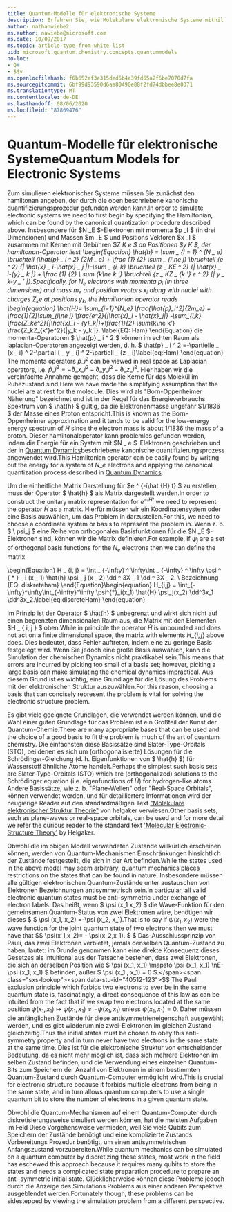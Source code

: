 ```yaml
---
title: Quantum-Modelle für elektronische Systeme
description: Erfahren Sie, wie Molekulare elektronische Systeme mithilfe von Quantum-Modellierung simuliert werden.
author: nathanwiebe2
ms.author: nawiebe@microsoft.com
ms.date: 10/09/2017
ms.topic: article-type-from-white-list
uid: microsoft.quantum.chemistry.concepts.quantummodels
no-loc:
- Q#
- $$v
ms.openlocfilehash: f6b652ef3e315ded5b4e39fd65a2f6be7070d7fa
ms.sourcegitcommit: 6bf99d93590d6aa80490e88f2fd74dbbee8e0371
ms.translationtype: MT
ms.contentlocale: de-DE
ms.lasthandoff: 08/06/2020
ms.locfileid: "87869476"
---
```

# <a name="quantum-models-for-electronic-systems"></a><span data-ttu-id="40512-103">Quantum-Modelle für elektronische Systeme</span><span class="sxs-lookup"><span data-stu-id="40512-103">Quantum Models for Electronic Systems</span></span>

<span data-ttu-id="40512-104">Zum simulieren elektronischer Systeme müssen Sie zunächst den hamiltonan angeben, der durch die oben beschriebene kanonische quantifizierungsprozedur gefunden werden kann.</span><span class="sxs-lookup"><span data-stu-id="40512-104">In order to simulate electronic systems we need to first begin by specifying the Hamiltonian, which can be found by the canonical quantization procedure described above.</span></span>
<span data-ttu-id="40512-105">Insbesondere für $N _E $-Elektronen mit momenta $p _I $ (in drei Dimensionen) und Massen $m _E $ und Positions Vektoren $x _I $ zusammen mit Kernen mit Gebühren $Z _K e $ an Positionen $y _K $, der hamiltonan-Operator liest \begin{Equation} \hat{h} = \sum \_ {i = 1} ^ {N \_ e} \bruchteil {\hat{p} \_ i ^ 2} {2M \_ e} + \frac {1} {2} \sum \_ {i\ne j} \bruchteil {e ^ 2} {| \hat{x} \_ i-\hat{x} \_ j |}-\sum \_ {i, k} \bruchteil {z \_ KE ^ 2} {| \hat{x} \_ i-{y} \_ k |} + \frac {1} {2} \ sum_ {k\ne k '} \bruchteil {z \_ KZ \_ {k '} e ^ 2} {| y \_ k-y \_ ' |}.</span><span class="sxs-lookup"><span data-stu-id="40512-105">Specifically, for $N_e$ electrons with momenta $p_i$ (in three dimensions) and mass $m_e$  and position vectors $x_i$ along with nuclei with charges $Z_k e$ at positions $y_k$, the Hamiltonian operator reads \begin{equation} \hat{H}= \sum\_{i=1}^{N\_e} \frac{\hat{p}\_i^2}{2m\_e} + \frac{1}{2}\sum\_{i\ne j} \frac{e^2}{|\hat{x}\_i - \hat{x}\_j|} -\sum\_{i,k} \frac{Z\_ke^2}{|\hat{x}\_i - {y}\_k|}+\frac{1}{2} \sum_{k\ne k'} \frac{Z\_kZ\_{k'}e^2}{|y\_k - y\_k'|}.</span></span> <span data-ttu-id="40512-106">\label{EQ: Ham} \end{Equation} die momenta-Operatoren $ \hat{p} \_ i ^ 2 $ können im echten Raum als laplacian-Operatoren angezeigt werden, d. h. $ \hat{p} \_ i ^ 2 =-\partielle \_ {x \_ i} ^ 2-\partial { \_ y \_ i} ^ 2-\partiell \_ {z \_ i}</span><span class="sxs-lookup"><span data-stu-id="40512-106">\label{eq:Ham} \end{equation} The momenta operators $\hat{p}\_i^2$ can be viewed in real space as Laplacian operators, i.e. $\hat{p}\_i^2 = -\partial\_{x\_i}^2 - \partial\_{y\_i}^2 - \partial\_{z\_i}^2$.</span></span>
<span data-ttu-id="40512-107">Hier haben wir die vereinfachte Annahme gemacht, dass die Kerne für das Molekül im Ruhezustand sind.</span><span class="sxs-lookup"><span data-stu-id="40512-107">Here we have made the simplifying assumption that the nuclei are at rest for the molecule.</span></span>
<span data-ttu-id="40512-108">Dies wird als "Born-Oppenheimer Näherung" bezeichnet und ist in der Regel für das Energieverbrauchs Spektrum von $ \hat{h} $ gültig, da die Elektronenmasse ungefähr $1/1836 $ der Masse eines Proton entspricht.</span><span class="sxs-lookup"><span data-stu-id="40512-108">This is known as the Born-Oppenheimer approximation and it tends to be valid for the low-energy energy spectrum of $\hat{H}$ since the electron mass is about $1/1836$ the mass of a proton.</span></span>
<span data-ttu-id="40512-109">Dieser hamiltonaloperator kann problemlos gefunden werden, indem die Energie für ein System mit $N \_ e $-Elektronen geschrieben und der in [Quantum Dynamics](xref:microsoft.quantum.chemistry.concepts.quantumdynamics)beschriebene kanonische quantifizierungsprozess angewendet wird.</span><span class="sxs-lookup"><span data-stu-id="40512-109">This Hamiltonian operator can be easily found by writing out the energy for a system of $N\_e$ electrons and applying the canonical quantization process described in [Quantum Dynamics](xref:microsoft.quantum.chemistry.concepts.quantumdynamics).</span></span>

<span data-ttu-id="40512-110">Um die einheitliche Matrix Darstellung für $e ^ {-i\hat {H} t} $ zu erstellen, muss der Operator $ \hat{h} $ als Matrix dargestellt werden.</span><span class="sxs-lookup"><span data-stu-id="40512-110">In order to construct the unitary matrix representation for $e^{-i\hat{H} t}$ we need to represent the operator $\hat{H}$ as a matrix.</span></span>
<span data-ttu-id="40512-111">Hierfür müssen wir ein Koordinatensystem oder eine Basis auswählen, um das Problem in darzustellen.</span><span class="sxs-lookup"><span data-stu-id="40512-111">For this, we need to choose a coordinate system or basis to represent the problem in.</span></span>
<span data-ttu-id="40512-112">Wenn z. b. $ \ psi_j $ eine Reihe von orthogonalen Basisfunktionen für die $N _E $-Elektronen sind, können wir die Matrix definieren.</span><span class="sxs-lookup"><span data-stu-id="40512-112">For example, if $\psi_j$ are a set of orthogonal basis functions for the $N_e$ electrons then we can define the matrix</span></span>

<span data-ttu-id="40512-113">\begin{Equation} H \_ {i, j} = \int \_ {-\infty} ^ \infty\int \_ {-\infty} ^ \infty \psi ^ { \* } \_ i (x \_ 1) \hat{h} \psi \_ j (x \_ 2) \dd ^ 3X \_ 1 \dd ^ 3X \_ 2. \ Bezeichnung {EQ: diskreteham} \end{Equation}</span><span class="sxs-lookup"><span data-stu-id="40512-113">\begin{equation} H\_{i,j} = \int\_{-\infty}^\infty\int\_{-\infty}^\infty \psi^{\*}\_i(x\_1) \hat{H} \psi\_j(x\_2) \dd^3x\_1 \dd^3x\_2.\label{eq:discreteHam} \end{equation}</span></span>

<span data-ttu-id="40512-114">Im Prinzip ist der Operator $ \hat{h} $ unbegrenzt und wirkt sich nicht auf einen begrenzten dimensionalen Raum aus, die Matrix mit den Elementen $H \_ \{ i, j \} $ oben.</span><span class="sxs-lookup"><span data-stu-id="40512-114">While in principle the operator $\hat{H}$ is unbounded and does not act on a finite dimensional space, the matrix with elements $H\_\{i,j\}$ above does.</span></span>
<span data-ttu-id="40512-115">Dies bedeutet, dass Fehler auftreten, indem eine zu geringe Basis festgelegt wird. Wenn Sie jedoch eine große Basis auswählen, kann die Simulation der chemischen Dynamics nicht praktikabel sein.</span><span class="sxs-lookup"><span data-stu-id="40512-115">This means that errors are incurred by picking too small of a basis set; however, picking a large basis can make simulating the chemical dynamics impractical.</span></span>
<span data-ttu-id="40512-116">Aus diesem Grund ist es wichtig, eine Grundlage für die Lösung des Problems mit der elektronischen Struktur auszuwählen.</span><span class="sxs-lookup"><span data-stu-id="40512-116">For this reason, choosing a basis that can concisely represent the problem is vital for solving the electronic structure problem.</span></span>

<span data-ttu-id="40512-117">Es gibt viele geeignete Grundlagen, die verwendet werden können, und die Wahl einer guten Grundlage für das Problem ist ein Großteil der Kunst der Quantum-Chemie.</span><span class="sxs-lookup"><span data-stu-id="40512-117">There are many appropriate bases that can be used and the choice of a good basis to fit the problem is much of the art of quantum chemistry.</span></span>
<span data-ttu-id="40512-118">Die einfachsten diese Basissätze sind Slater-Type-Orbitals (STO), bei denen es sich um (orthogonalisierte) Lösungen für die Schrödinger-Gleichung (d. h. Eigenfunktionen von $ \hat{h} $) für Wasserstoff ähnliche Atome handelt.</span><span class="sxs-lookup"><span data-stu-id="40512-118">Perhaps the simplest such basis sets are Slater-Type-Orbitals (STO) which are (orthogonalized) solutions to the Schrödinger equation (i.e. eigenfunctions of $\hat{H}$) for hydrogen-like atoms.</span></span>
<span data-ttu-id="40512-119">Andere Basissätze, wie z. b. "Plane-Wellen" oder "Real-Space Orbitals", können verwendet werden, und für detailliertere Informationen wird der neugierige Reader auf den standardmäßigen Text ["Molekulare elektronischer Struktur Theorie"](https://onlinelibrary.wiley.com/doi/book/10.1002/9781119019572) von helgaker verwiesen.</span><span class="sxs-lookup"><span data-stu-id="40512-119">Other basis sets, such as plane-waves or real-space orbitals, can be used and for more detail we refer the curious reader to the standard text ['Molecular Electronic-Structure Theory'](https://onlinelibrary.wiley.com/doi/book/10.1002/9781119019572) by Helgaker.</span></span>

<span data-ttu-id="40512-120">Obwohl die im obigen Modell verwendeten Zustände willkürlich erscheinen können, werden von Quantum-Mechanismen Einschränkungen hinsichtlich der Zustände festgestellt, die sich in der Art befinden.</span><span class="sxs-lookup"><span data-stu-id="40512-120">While the states used in the above model may seem arbitrary, quantum mechanics places restrictions on the states that can be found in nature.</span></span>
<span data-ttu-id="40512-121">Insbesondere müssen alle gültigen elektronischen Quantum-Zustände unter austauschen von Elektronen Bezeichnungen antisymmetrisch sein.</span><span class="sxs-lookup"><span data-stu-id="40512-121">In particular, all valid electronic quantum states must be anti-symmetric under exchange of electron labels.</span></span>
<span data-ttu-id="40512-122">Das heißt, wenn $ \psi (x_1 x_2) $ die Wave-Funktion für den gemeinsamen Quantum-Status von zwei Elektronen wäre, benötigen wir dieses $ $ \psi (x_1, x_2) =-\psi (x_2, x_1).</span><span class="sxs-lookup"><span data-stu-id="40512-122">That is to say if $\psi(x_1,x_2)$ were the wave function for the joint quantum state of two electrons then we must have that $$ \psi(x_1,x_2)= - \psi(x_2,x_1).</span></span>
<span data-ttu-id="40512-123">$ $ Das-Ausschlussprinzip von Pauli, das zwei Elektronen verbietet, jemals denselben Quantum-Zustand zu haben, lautet: im Grunde genommen kann eine direkte Konsequenz dieses Gesetzes als intuitional aus der Tatsache bestehen, dass zwei Elektronen, die sich an derselben Position wie $ \psi (x_1, x_1) \mapsto \psi (x_1, x_1) \nE-\psi (x_1, x_1) $ befinden, außer $ \psi (x_1 , x_1) = 0 $.</span><span class="sxs-lookup"><span data-stu-id="40512-123">$$ The Pauli exclusion principle which forbids two electrons to ever be in the same quantum state is, fascinatingly, a direct consequence of this law as can be intuited from the fact that if we swap two electrons located at the same position $\psi(x_1,x_1)\mapsto \psi(x_1,x_1) \ne -\psi(x_1,x_1)$ unless $\psi(x_1,x_1)=0$.</span></span>
<span data-ttu-id="40512-124">Daher müssen die anfänglichen Zustände für diese antisymmetrieneigenschaft ausgewählt werden, und es gibt wiederum nie zwei-Elektronen im gleichen Zustand gleichzeitig.</span><span class="sxs-lookup"><span data-stu-id="40512-124">Thus the initial states must be chosen to obey this anti-symmetry property and in turn never have two electrons in the same state at the same time.</span></span>
<span data-ttu-id="40512-125">Dies ist für die elektronische Struktur von entscheidender Bedeutung, da es nicht mehr möglich ist, dass sich mehrere Elektronen im selben Zustand befinden, und die Verwendung eines einzelnen Quantum-Bits zum Speichern der Anzahl von Elektronen in einem bestimmten Quantum-Zustand durch Quantum-Computer ermöglicht wird.</span><span class="sxs-lookup"><span data-stu-id="40512-125">This is crucial for electronic structure because it forbids multiple electrons from being in the same state, and in turn allows quantum computers to use a single quantum bit to store the number of electrons in a given quantum state.</span></span>

<span data-ttu-id="40512-126">Obwohl die Quantum-Mechanismen auf einem Quantum-Computer durch diskretisierungsweise simuliert werden können, hat die meisten Aufgaben im Feld Diese Vorgehensweise vermieden, weil Sie viele Qubits zum Speichern der Zustände benötigt und eine komplizierte Zustands Vorbereitungs Prozedur benötigt, um einen antisymmetrischen Anfangszustand vorzubereiten.</span><span class="sxs-lookup"><span data-stu-id="40512-126">While quantum mechanics can be simulated on a quantum computer by discretizing these states, most work in the field has eschewed this approach because it requires many qubits to store the states and needs a complicated state preparation procedure to prepare an anti-symmetric initial state.</span></span>
<span data-ttu-id="40512-127">Glücklicherweise können diese Probleme jedoch durch die Anzeige des Simulations Problems aus einer anderen Perspektive ausgeblendet werden.</span><span class="sxs-lookup"><span data-stu-id="40512-127">Fortunately though, these problems can be sidestepped by viewing the simulation problem from a different perspective.</span></span>
